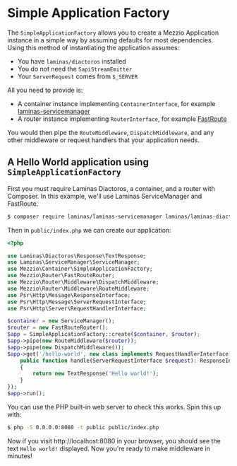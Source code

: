 # Simple Application Factory

The `SimpleApplicationFactory` allows you to create a Mezzio Application
instance in a simple way by assuming defaults for most dependencies. Using
this method of instantiating the application assumes:

 - You have `laminas/diactoros` installed
 - You do not need the `SapiStreamEmitter`
 - Your `ServerRequest` comes from `$_SERVER`

All you need to provide is:

 - A container instance implementing `ContainerInterface`, for example
   [laminas-servicemanager](https://docs.laminas.dev/laminas-servicemanager/)
 - A router instance implementing `RouterInterface`, for example [FastRoute](https://docs.mezzio.dev/mezzio/v3/features/router/fast-route/)
 
You would then pipe the `RouteMiddleware`, `DispatchMiddleware`, and any other
middleware or request handlers that your application needs. 
 
## A Hello World application using `SimpleApplicationFactory`

First you must require Laminas Diactoros, a container, and a router with
Composer. In this example, we'll use Laminas ServiceManager and FastRoute.

```bash
$ composer require laminas/laminas-servicemanager laminas/laminas-diactoros mezzio/mezzio-fastroute
```

Then in `public/index.php` we can create our application:

```php
<?php

use Laminas\Diactoros\Response\TextResponse;
use Laminas\ServiceManager\ServiceManager;
use Mezzio\Container\SimpleApplicationFactory;
use Mezzio\Router\FastRouteRouter;
use Mezzio\Router\Middleware\DispatchMiddleware;
use Mezzio\Router\Middleware\RouteMiddleware;
use Psr\Http\Message\ResponseInterface;
use Psr\Http\Message\ServerRequestInterface;
use Psr\Http\Server\RequestHandlerInterface;

$container = new ServiceManager();
$router = new FastRouteRouter();
$app = SimpleApplicationFactory::create($container, $router);
$app->pipe(new RouteMiddleware($router));
$app->pipe(new DispatchMiddleware());
$app->get('/hello-world', new class implements RequestHandlerInterface {
    public function handle(ServerRequestInterface $request): ResponseInterface
    {
        return new TextResponse('Hello world!');
    }
});
$app->run();
```

You can use the PHP built-in web server to check this works. Spin this up with:

```bash
$ php -S 0.0.0.0:8080 -t public public/index.php
```

Now if you visit http://localhost:8080 in your browser, you should see the text
`Hello world!` displayed. Now you're ready to make middleware in minutes!
